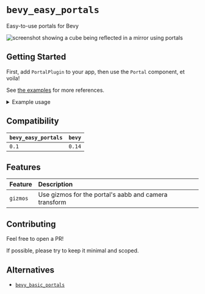 # `bevy_easy_portals`

Easy-to-use portals for Bevy

![screenshot showing a cube being reflected in a mirror using portals](https://github.com/chompaa/bevy_easy_portals/blob/main/assets/mirror.png)

## Getting Started

First, add `PortalPlugin` to your app, then use the `Portal` component, et voila!

See [the examples](https://github.com/chompaa/bevy_easy_portals/tree/main/examples) for more references.

<details>

<summary>Example usage</summary>

```rust
use bevy::prelude::*;
use bevy_easy_portals::{Portal, PortalPlugin}

fn main() {
    App::new()
        .add_plugins((DefaultPlugins, PortalPlugin))
        .add_systems(Startup, setup)
        .run();
}

fn setup(
    mut commands: Commands,
    mut materials: ResMut<Assets<StandardMaterial>>,
    mut meshes: ResMut<Assets<Mesh>>,
) {
    let primary_camera = commands
        .spawn(Camera3dBundle {
            transform: Transform::from_xyz(0.0, 0.0, 10.0),
            ..default()
        })
        .id();

    // Where you want the portal to be located
    let portal_transform = Transform::default();

    // Where the portal's target camera should be
    let target_transform = Transform::from_xyz(10.0, 0.0, 10.0);

    // Spawn something for the portal to look at
    commands.spawn(PbrBundle {
        mesh: meshes.add(Cuboid::default()),
        material: materials.add(Color::WHITE),
        transform: Transform::from_xyz(10.0, 0.0, 0.0),
        ..default()
    });

    // Spawn the portal, omit a material since one will be added automatically
    commands.spawn((
        meshes.add(Rectangle::default()),
        SpatialBundle::from_transform(portal_transform),
        Portal::new(primary_camera, target_transform),
    ));
}
```

</details>

## Compatibility

| `bevy_easy_portals` | `bevy` |
| :--                 | :--    |
| `0.1`               | `0.14` |

## Features

| Feature                | Description                                           |
| :--                    | :--                                                   |
| `gizmos`               | Use gizmos for the portal's aabb and camera transform |

## Contributing

Feel free to open a PR!

If possible, please try to keep it minimal and scoped.

## Alternatives

- [`bevy_basic_portals`](https://github.com/Selene-Amanita/bevy_basic_portals)
